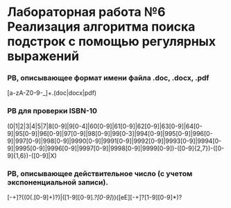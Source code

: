 # Лабораторная работа №6 Реализация алгоритма поиска подстрок с помощью регулярных выражений

### РВ, описывающее формат имени файла .doc, .docx, .pdf 
[a-zA-Z0-9\-_]+\.(doc|docx|pdf)
### РВ для проверки ISBN-10
(0|1|2|3|4|5|7|8[0-9]|9[0-4]|60[0-9]|61[0-9]|62[0-9]|63[0-9]|64[0-9]|95[0-9]|96[0-9]|97[0-9]|98[0-9]|99[0-3]|994[0-9]|995[0-9]|996[0-9]|997[0-9]|998[0-9]|9990[0-9]|9991[0-9]|9992[0-9]|9993[0-9]|9994[0-9]|9995[0-9]|9996[0-9]|9997[0-9]|9998[0-9]|9999[0-9])-([0-9]{2,7})-([0-9]{1,6})-([0-9]|X)
### РВ, описывающее действительное число (с учетом экспоненциальной записи).
[-+]?((0(\.[0-9]+)?)|([1-9][0-9]*\.?[0-9]*))([eE][-+]?[1-9][0-9]*)?
